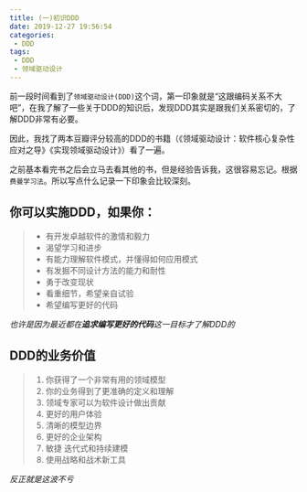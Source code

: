 ```yaml
---
title: (一)初识DDD
date: 2019-12-27 19:56:54
categories:
 - DDD
tags:
 - DDD
 - 领域驱动设计
---
```


前一段时间看到了`领域驱动设计(DDD)`这个词，第一印象就是“这跟编码关系不大吧”，在我了解了一些关于DDD的知识后，发现DDD其实是跟我们关系密切的，了解DDD非常有必要。

因此，我找了两本豆瓣评分较高的DDD的书籍（《领域驱动设计：软件核心复杂性应对之导》《实现领域驱动设计》）看了一遍。

之前基本看完书之后会立马去看其他的书，但是经验告诉我，这很容易忘记。根据`费曼学习法`。所以写点什么记录一下印象会比较深刻。

<!-- more -->

## 你可以实施DDD，如果你：
> - 有开发卓越软件的激情和毅力
> - 渴望学习和进步
> - 有能力理解软件模式，并懂得如何应用模式
> - 有发掘不同设计方法的能力和耐性
> - 勇于改变现状
> - 看重细节，希望亲自试验
> - 希望编写更好的代码

*也许是因为最近都在**追求编写更好的代码**这一目标才了解DDD的*



## DDD的业务价值
> 1. 你获得了一个非常有用的领域模型
> 2. 你的业务得到了更准确的定义和理解
> 3. 领域专家可以为软件设计做出贡献
> 4. 更好的用户体验
> 5. 清晰的模型边界
> 6. 更好的企业架构
> 7. 敏捷 迭代式和持续建模
> 8. 使用战略和战术新工具

*反正就是这波不亏*

